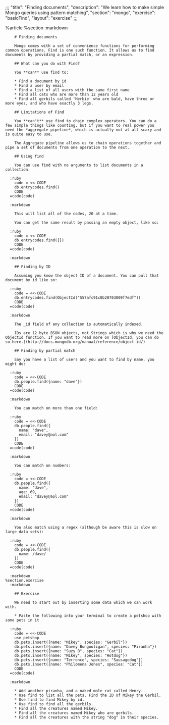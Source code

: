 ;;;
  "title": "Finding documents",
  "description": "We learn how to make simple Mongo queries using pattern matching",
  "section": "mongo",
  "exercise": "basicFind",
  "layout": "exercise"
  ;;;
  
  %article
    %section
      :markdown
  
        # Finding documents
  
        Mongo comes with a set of convenience functions for performing common operations. Find is one such function. It allows us to find documents by providing a partial match, or an expression.
  
        ## What can you do with Find?
  
        You **can** use find to:
  
        * Find a document by id
        * Find a user by email
        * Find a list of all users with the same first name
        * Find all cats who are more than 12 years old
        * Find all gerbils called 'Herbie' who are bald, have three or more eyes, and who have exactly 3 legs.
  
        ## Limitations of Find
  
        You **can't** use find to chain complex operators. You can do a few simple things like counting, but if you want to real power you need the *aggregate pipeline*, which is actually not at all scary and is quite easy to use.
  
        The Aggregate pipeline allows us to chain operations together and pipe a set of documents from one operation to the next.
  
        ## Using find
  
        You can use find with no arguments to list documents in a collection.
  
      :ruby
        code = <<-CODE
        db.entrycodes.find()
        CODE
      =code(code)
  
      :markdown
  
        This will list all of the codes, 20 at a time.
  
        You can get the same result by passing an empty object, like so:
  
      :ruby
        code = <<-CODE
        db.entrycodes.find({})
        CODE
      =code(code)
  
      :markdown
  
        ## Finding by ID
  
        Assuming you know the object ID of a document. You can pull that document by id like so:
  
      :ruby
        code = <<-CODE
        db.entrycodes.find(ObjectId("557afc91c0b20703009f7edf"))
        CODE
      =code(code)
  
      :markdown
  
        The _id field of any collection is automatically indexed.
  
        IDs are 12 byte BSON objects, not Strings which is why we need the ObjectId function. If you want to read more on [ObjectId, you can do so here.](http://docs.mongodb.org/manual/reference/object-id/)
  
        ## Finding by partial match
  
        Say you have a list of users and you want to find by name, you might do:
  
      :ruby
        code = <<-CODE
        db.people.find({name: "dave"})
        CODE
      =code(code)
  
      :markdown
  
        You can match on more than one field:
  
      :ruby
        code = <<-CODE
        db.people.find({
          name: "dave",
          email: "davey@aol.com"
        })
        CODE
      =code(code)
  
      :markdown
  
        You can match on numbers:
  
      :ruby
        code = <<-CODE
        db.people.find({
          name: "dave",
          age: 69,
          email: "davey@aol.com"
        })
        CODE
      =code(code)
  
      :markdown
  
        You also match using a regex (although be aware this is slow on large data sets):
  
      :ruby
        code = <<-CODE
        db.people.find({
          name: /dave/
        })
        CODE
      =code(code)
  
      :markdown
    %section.exercise
      :markdown
  
        ## Exercise
  
        We need to start out by inserting some data which we can work with.
  
        * Paste the following into your terminal to create a petshop with some pets in it
  
      :ruby
        code = <<-CODE
        use petshop
        db.pets.insert({name: "Mikey", species: "Gerbil"})
        db.pets.insert({name: "Davey Bungooligan", species: "Piranha"})
        db.pets.insert({name: "Suzy B", species: "Cat"})
        db.pets.insert({name: "Mikey", species: "Hotdog"})
        db.pets.insert({name: "Terrence", species: "Sausagedog"})
        db.pets.insert({name: "Philomena Jones", species: "Cat"})
        CODE
      =code(code)
  
      :markdown
  
        * Add another piranha, and a naked mole rat called Henry.
        * Use find to list all the pets. Find the ID of Mikey the Gerbil.
        * Use find to find Mikey by id.
        * Use find to find all the gerbils.
        * Find all the creatures named Mikey.
        * Find all the creatures named Mikey who are gerbils.
        * Find all the creatures with the string "dog" in their species.
  